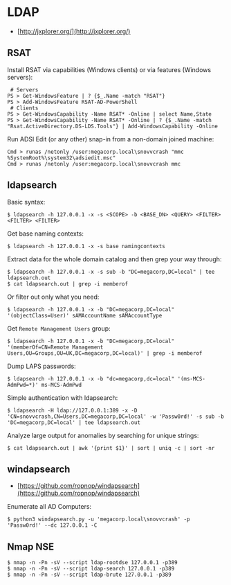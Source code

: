 # LDAP

* [http://jxplorer.org/](http://jxplorer.org/)




## RSAT

Install RSAT via capabilities (Windows clients) or via features (Windows servers):

```
 # Servers
PS > Get-WindowsFeature | ? {$_.Name -match "RSAT"}
PS > Add-WindowsFeature RSAT-AD-PowerShell
 # Clients
PS > Get-WindowsCapability -Name RSAT* -Online | select Name,State
PS > Get-WindowsCapability -Name RSAT* -Online | ? {$_.Name -match "Rsat.ActiveDirectory.DS-LDS.Tools"} | Add-WindowsCapability -Online
```

Run ADSI Edit (or any other) snap-in from a non-domain joined machine:

```
Cmd > runas /netonly /user:megacorp.local\snovvcrash "mmc %SystemRoot%\system32\adsiedit.msc"
Cmd > runas /netonly /user:megacorp.local\snovvcrash mmc
```




## ldapsearch

Basic syntax:

```
$ ldapsearch -h 127.0.0.1 -x -s <SCOPE> -b <BASE_DN> <QUERY> <FILTER> <FILTER> <FILTER>
```

Get base naming contexts:

```
$ ldapsearch -h 127.0.0.1 -x -s base namingcontexts
```

Extract data for the whole domain catalog and then grep your way through:

```
$ ldapsearch -h 127.0.0.1 -x -s sub -b "DC=megacorp,DC=local" | tee ldapsearch.out
$ cat ldapsearch.out | grep -i memberof
```

Or filter out only what you need:

```
$ ldapsearch -h 127.0.0.1 -x -b "DC=megacorp,DC=local" '(objectClass=User)' sAMAccountName sAMAccountType
```

Get `Remote Management Users` group:

```
$ ldapsearch -h 127.0.0.1 -x -b "DC=megacorp,DC=local" '(memberOf=CN=Remote Management Users,OU=Groups,OU=UK,DC=megacorp,DC=local)' | grep -i memberof
```

Dump LAPS passwords:

```
$ ldapsearch -h 127.0.0.1 -x -b "dc=megacorp,dc=local" '(ms-MCS-AdmPwd=*)' ms-MCS-AdmPwd
```

Simple authentication with ldapsearch:

```
$ ldapsearch -H ldap://127.0.0.1:389 -x -D 'CN=snovvcrash,CN=Users,DC=megacorp,DC=local' -w 'Passw0rd!' -s sub -b 'DC=megacorp,DC=local' | tee ldapsearch.out
```

Analyze large output for anomalies by searching for unique strings:

```
$ cat ldapsearch.out | awk '{print $1}' | sort | uniq -c | sort -nr
```




## windapsearch

* [https://github.com/ropnop/windapsearch](https://github.com/ropnop/windapsearch)

Enumerate all AD Computers:

```
$ python3 windapsearch.py -u 'megacorp.local\snovvcrash' -p 'Passw0rd!' --dc 127.0.0.1 -C
```




## Nmap NSE

```
$ nmap -n -Pn -sV --script ldap-rootdse 127.0.0.1 -p389
$ nmap -n -Pn -sV --script ldap-search 127.0.0.1 -p389
$ nmap -n -Pn -sV --script ldap-brute 127.0.0.1 -p389
```
